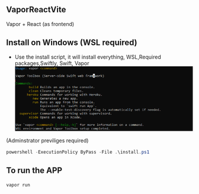 ## VaporReactVite

Vapor + React (as frontend)


## Install on Windows (WSL required)
* Use the install script, it will install everything, WSL,Required packages,Swiftly, Swift, Vapor
![alt text](screenshots/image.png)

(Adminstrator previliges required)
```powershell
powershell -ExecutionPolicy ByPass -File .\install.ps1
```

## To run the APP
```powershell
vapor run
```
